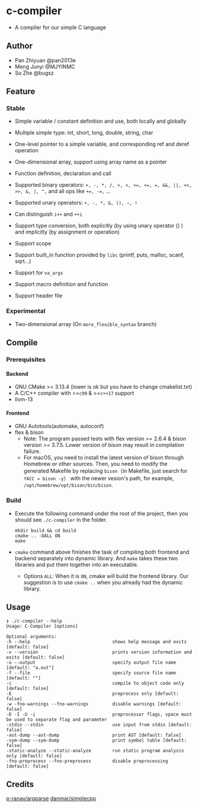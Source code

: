# c-compiler

+ A compiler for our simple C language



## Author

+ Pan Zhiyuan @pan2013e
+ Meng Junyi @MJYINMC
+ Su Zhe @bugsz



## Feature

### Stable

+ Simple variable / constant definition and use, both locally and globally
+ Multiple simple type: int, short, long, double, string, char
+ One-level pointer to a simple variable, and corresponding ref and deref operation

+ One-dimensional array, support using array name as a pointer
+ Function definition, declaration and call
+ Supported binary operators: `+, -, *, /, >, <, >=, <=, =, &&, ||, <<, >>, &, |, ^,` and all ops like `+=, -=,` ...
+ Supported unary operators: `+, -, *, &, (), ~, !`
+ Can distinguish `i++` and `++i`
+ Support type conversion, both explicitly (by using unary operator () ) and implicitly (by assignment or operation)
+ Support scope
+ Support built_in function provided by `libc` (printf, puts, malloc, scanf, sqrt...)
+ Support for `va_args`
+ Support macro definition and function
+ Support header file



### Experimental

+ Two-dimensional array (On `more_flexible_syntax` branch)



## Compile

### Prerequisites

#### Backend

+ GNU CMake >= 3.13.4 (lower is ok but you have to change cmakelist.txt)
+ A C/C++ compiler with >=`c99` & >=`c++17` support
+ llvm-13

#### Frontend

+ GNU Autotools(automake, autoconf)
+ flex & bison
  * Note: The program passed tests with flex version >= 2.6.4 & bison version >= 3.7.5. Lower version of bison may result in compilation failure. 
  * For macOS, you need to install the latest version of bison through Homebrew or other sources. Then, you need to modify the generated Makefile by replacing `bison`（in Makefile, just search for `YACC = bison -y`） with the newer vesion's path, for example, `/opt/homebrew/opt/bison/bin/bison`.



### Build

+ Execute the following command under the root of the project, then you should see `./c-compiler` in the folder.

  ```shell
  mkdir build && cd build
  cmake .. -DALL ON
  make
  ```



+ `cmake` command above finishes the task of compiling both frontend and backend separately into dynamic library. And `make` takes these two libraries and put them together into an executable. 
  + Options `ALL`: When it is `ON`, cmake will build the frontend library. Our suggestion is to use `cmake ..` when you already had the dynamic library.



## Usage

```
❯ ./c-compiler --help
Usage: C-Compiler [options]

Optional arguments:
-h --help                               shows help message and exits [default: false]
-v --version                            prints version information and exits [default: false]
-o --output                             specify output file name [default: "a.out"]
-f --file                               specify source file name [default: ""]
-c                                      compile to object code only [default: false]
-E                                      preprocess only [default: false]
-w -fno-warnings --fno-warnings         disable warnings [default: false]
-D -I -U -i                             preprocessor flags, space must be used to separate flag and parameter
-stdin --stdin                          use input from stdin [default: false]
-ast-dump --ast-dump                    print AST [default: false]
-sym-dump --sym-dump                    print symbol table [default: false]
-static-analyze --static-analyze        run static program analysis only [default: false]
-fno-preprocess --fno-preprocess        disable preprocessing [default: false]
```



## Credits

[p-ranav/argparse](https://github.com/p-ranav/argparse)
[danmar/simplecpp](https://github.com/danmar/simplecpp)

